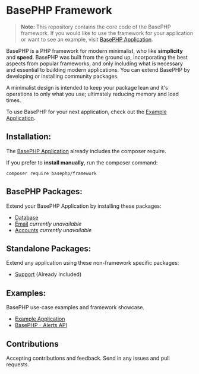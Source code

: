# BasePHP Framework

> **Note:** This repository contains the core code of the BasePHP framework. If you would like to use the framework for your application or want to see an example, visit [BasePHP Application](https://github.com/basephp/basephp).

BasePHP is a PHP framework for modern minimalist, who like **simplicity** and **speed**. BasePHP was built from the ground up, incorporating the best aspects from popular frameworks, and only including what is necessary and essential to building modern applications. You can extend BasePHP by developing or installing community packages.

A minimalist design is intended to keep your package lean and it's operations to only what you use; ultimately reducing memory and load times.

To use BasePHP for your next application, check out the [Example Application](https://github.com/basephp/basephp).


## Installation:
The [BasePHP Application](https://github.com/basephp/basephp) already includes the composer require.

If you prefer to **install manually**, run the composer command:

```
composer require basephp/framework
```


## BasePHP Packages:
Extend your BasePHP Application by installing these packages:
* [Database](https://github.com/basephp/database)
* [Email](https://github.com/basephp/email) *currently unavailable*
* [Accounts](https://github.com/basephp/accounts) *currently unavailable*


## Standalone Packages:
Extend any application using these non-framework specific packages:
* [Support](https://github.com/basephp/support) (Already Included)


## Examples:
BasePHP use-case examples and framework showcase.
* [Example Application](https://github.com/basephp/basephp)
* [BasePHP - Alerts API](https://github.com/timothymarois/basephp-alerts-api)


## Contributions

Accepting contributions and feedback. Send in any issues and pull requests.
